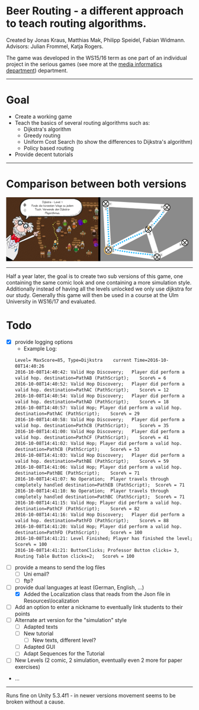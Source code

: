 # Beer Routing - a different approach to teach routing algorithms.
Created by Jonas Kraus, Matthias Mak, Philipp Speidel, Fabian Widmann.
Advisors: Julian Frommel, Katja Rogers.

The game was developed in the WS15/16 term as one part of an individual project in the serious games (see more at the [media informatics department](https://www.uni-ulm.de/in/mi.html)) department.
___
# Goal
+ Create a working game
+ Teach the basics of several routing algorithms such as:
  + Dijkstra's algorithm
  + Greedy routing
  + Uniform Cost Search (to show the differences to Dijkstra's algorithm)
  + Policy based routing
+ Provide decent tutorials
___

# Comparison between both versions
![differences between both images](img/diff.png)
___
Half a year later, the goal is to create two sub versions of this game, one containing the same comic look and one containing a more simulation style. Additionally instead of having all the levels unlocked we only use dijkstra for our study. Generally this game will then be used in a course at the Ulm University in WS16/17 and evaluated.
# Todo
- [x] provide logging options
    - Example Log:
    ```
    Level= MaxScore=85, Type=Dijkstra	 current Time=2016-10-08T14:40:26
    2016-10-08T14:40:42: Valid Hop Discovery;	Player did perform a valid hop. destination=PathAB (PathScript);	Score% = 6
    2016-10-08T14:40:52: Valid Hop Discovery;	Player did perform a valid hop. destination=PathAC (PathScript);	Score% = 12
    2016-10-08T14:40:54: Valid Hop Discovery;	Player did perform a valid hop. destination=PathAD (PathScript);	Score% = 18
    2016-10-08T14:40:57: Valid Hop;	Player did perform a valid hop. destination=PathAC (PathScript);	Score% = 29
    2016-10-08T14:40:58: Valid Hop Discovery;	Player did perform a valid hop. destination=PathCB (PathScript);	Score% = 35
    2016-10-08T14:41:00: Valid Hop Discovery;	Player did perform a valid hop. destination=PathCF (PathScript);	Score% = 41
    2016-10-08T14:41:02: Valid Hop;	Player did perform a valid hop. destination=PathCB (PathScript);	Score% = 53
    2016-10-08T14:41:03: Valid Hop Discovery;	Player did perform a valid hop. destination=PathBE (PathScript);	Score% = 59
    2016-10-08T14:41:06: Valid Hop;	Player did perform a valid hop. destination=PathBE (PathScript);	Score% = 71
    2016-10-08T14:41:07: No Operation;	Player travels through completely handled destination=PathEB (PathScript);	Score% = 71
    2016-10-08T14:41:10: No Operation;	Player travels through completely handled destination=PathBC (PathScript);	Score% = 71
    2016-10-08T14:41:15: Valid Hop;	Player did perform a valid hop. destination=PathCF (PathScript);	Score% = 82
    2016-10-08T14:41:16: Valid Hop Discovery;	Player did perform a valid hop. destination=PathFD (PathScript);	Score% = 88
    2016-10-08T14:41:20: Valid Hop;	Player did perform a valid hop. destination=PathFD (PathScript);	Score% = 100
    2016-10-08T14:41:21: Level Finished; Player has finished the level;	Score% = 100
    2016-10-08T14:41:21: ButtonClicks; Professor Button clicks= 3, Routing Table Button clicks=2;	Score% = 100

    ```
- [ ] provide a means to send the log files
    - [ ] Uni email?
    - [ ] ftp?
- [ ] provide dual languages at least (German, English, ...)
  - [x] Added the Localization class that reads from the Json file in Resources\localization
- [ ] Add an option to enter a nickname to eventually link students to their points
- [ ] Alternate art version for the "simulation" style
  - [ ] Adapted texts
  - [ ] New tutorial
    - [ ] New texts, different level?
  - [ ] Adapted GUI
  - [ ] Adapt Sequences for the Tutorial
- [ ] New Levels (2 comic, 2 simulation, eventually even 2 more for paper exercises)
- ...

___
Runs fine on Unity 5.3.4f1 - in newer versions movement seems to be broken without a cause.
